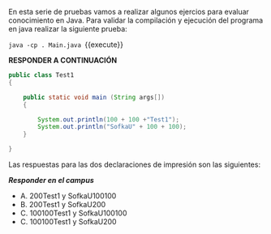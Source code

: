 En esta serie de pruebas vamos a realizar algunos ejercios para evaluar conocimiento en Java. Para validar la compilación y ejecución del programa en java realizar la siguiente prueba:

`java -cp . Main.java `{{execute}}

**RESPONDER A CONTINUACIÓN**
```java
public class Test1   
{  

    public static void main (String args[])   
    {  

        System.out.println(100 + 100 +"Test1");   
        System.out.println("SofkaU" + 100 + 100);  
    }  

}
```

Las respuestas para las dos declaraciones de impresión son las siguientes:

***Responder en el campus***

- A. 200Test1 y SofkaU100100
- B. 200Test1 y SofkaU200
- C. 100100Test1 y SofkaU100100
- C. 100100Test1 y SofkaU200

